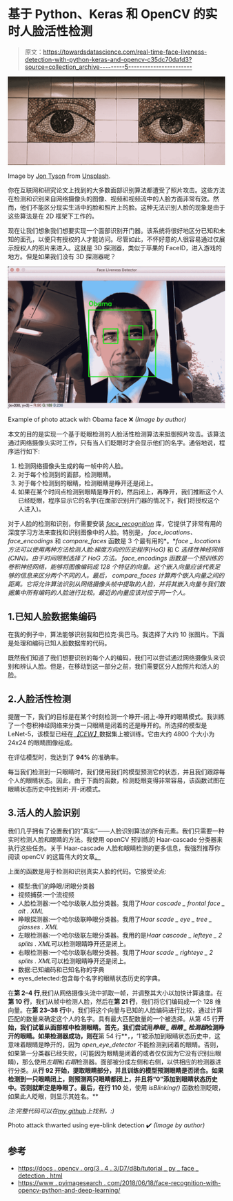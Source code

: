# 基于 Python、Keras 和 OpenCV 的实时人脸活性检测

> 原文：<https://towardsdatascience.com/real-time-face-liveness-detection-with-python-keras-and-opencv-c35dc70dafd3?source=collection_archive---------5----------------------->

![](img/2b0c9c23a6e41466b6c7604c966d8f87.png)

Image by [Jon Tyson](https://unsplash.com/@jontyson) from [Unsplash](https://unsplash.com/photos/LCZcQk-47HI).

你在互联网和研究论文上找到的大多数面部识别算法都遭受了照片攻击。这些方法在检测和识别来自网络摄像头的图像、视频和视频流中的人脸方面非常有效。然而，他们不能区分现实生活中的脸和照片上的脸。这种无法识别人脸的现象是由于这些算法是在 2D 框架下工作的。

现在让我们想象我们想要实现一个面部识别开门器。该系统将很好地区分已知和未知的面孔，以便只有授权的人才能访问。尽管如此，不怀好意的人很容易通过仅展示授权人的照片来进入。这就是 3D 探测器，类似于苹果的 FaceID，进入游戏的地方。但是如果我们没有 3D 探测器呢？

![](img/873eebee1ee84ee0a639eec49c842f44.png)

Example of photo attack with Obama face ❌ *(Image by author)*

本文的目的是实现一个基于眨眼检测的人脸活性检测算法来抵御照片攻击。该算法通过网络摄像头实时工作，只有当人们眨眼时才会显示他们的名字。通俗地说，程序运行如下:

1.  检测网络摄像头生成的每一帧中的人脸。
2.  对于每个检测到的面部，检测眼睛。
3.  对于每个检测到的眼睛，检测眼睛是睁开还是闭上。
4.  如果在某个时间点检测到眼睛是睁开的，然后闭上，再睁开，我们推断这个人已经眨眼，程序显示它的名字(在面部识别开门器的情况下，我们将授权这个人进入)。

对于人脸的检测和识别，你需要安装 [*face_recognition*](https://github.com/ageitgey/face_recognition) 库，它提供了非常有用的深度学习方法来查找和识别图像中的人脸。特别是， *face_locations、face_encodings* 和 *compare_faces* 函数是 3 个最有用的*。**face _ locations*方法可以使用两种方法*检测人脸:梯度方向的历史程序(HoG)* 和 C *选择性神经网络(CNN)。*由于时间限制选择了 *HoG* 方法。 *face_encodings* 函数是一个预训练的卷积神经网络，能够将图像编码成 128 个特征的向量。这个嵌入向量应该代表足够的信息来区分两个不同的人。最后， *compare_faces* 计算两个嵌入向量*之间的距离。它将允许算法识别从网络摄像头帧中提取的人脸，并将其嵌入向量与我们数据集中所有编码的人脸进行比较。最近的向量应该对应于同一个人。*

## 1.已知人脸数据集编码

在我的例子中，算法能够识别我和巴拉克·奥巴马。我选择了大约 10 张图片。下面是处理和编码已知人脸数据库的代码。

既然我们知道了我们想要识别的每个人的编码，我们可以尝试通过网络摄像头来识别和辨认人脸。但是，在移动到这一部分之前，我们需要区分人脸照片和活人的脸。

## 2.人脸活性检测

提醒一下，我们的目标是在某个时刻检测一个睁开-闭上-睁开的眼睛模式。我训练了一个卷积神经网络来分类一只眼睛是闭着的还是睁开的。所选择的模型是 LeNet-5，该模型已经在[*【CEW】*](http://parnec.nuaa.edu.cn/_upload/tpl/02/db/731/template731/pages/xtan/ClosedEyeDatabases.html)数据集上被训练。它由大约 4800 个大小为 24x24 的眼睛图像组成。

在评估模型时，我达到了 **94%** 的准确率。

每当我们检测到一只眼睛时，我们使用我们的模型预测它的状态，并且我们跟踪每个人的眼睛状态。因此，由于下面的函数，检测眨眼变得非常容易，该函数试图在眼睛状态历史中找到闭-开-闭模式。

## 3.活人的人脸识别

我们几乎拥有了设置我们的“真实”——人脸识别算法的所有元素。我们只需要一种实时检测人脸和眼睛的方法。我使用 openCV 预训练的 Haar-cascade 分类器来执行这些任务。关于 Haar-cascade 人脸和眼睛检测的更多信息，我强烈推荐你阅读 openCV 的这篇伟大的文章[。](https://docs.opencv.org/3.4.3/d7/d8b/tutorial_py_face_detection.html)

上面的函数是用于检测和识别真实人脸的代码。它接受论点:

*   模型:我们的睁眼/闭眼分类器
*   视频捕获:一个流视频
*   人脸检测器:一个哈尔级联人脸分类器。我用了*Haar cascade _ frontal face _ alt . XML*
*   睁眼探测器:一个哈尔级联睁眼分类器。我用了*Haar scade _ eye _ tree _ glasses . XML*
*   左眼检测器:一个哈尔级联左眼分类器。我用的是*Haar cascode _ lefteye _ 2 splits . XML*可以检测眼睛睁开还是闭上。
*   右眼检测器:一个哈尔级联右眼分类器。我用了*Haar scade _ righteye _ 2 splits . XML*可以检测眼睛睁开还是闭上。
*   数据:已知编码和已知名称的字典
*   eyes_detected:包含每个名字的眼睛状态历史的字典。

在**第 2–4 行**,我们从网络摄像头流中抓取一帧，并调整其大小以加快计算速度。在**第 10 行**，我们从帧中检测人脸，然后在**第 21 行**，我们将它们编码成一个 128 维向量。在**第 23–38 行**中，我们将这个向量与已知的人脸编码进行比较，通过计算匹配的数量来确定这个人的名字。具有最大匹配数量的一个被选择。从第 45 行**开始，我们试着从面部框中检测眼睛。首先，我们尝试用*睁眼 _ 眼睛 _ 检测器*检测睁开的眼睛。如果检测器成功，则在**第 54 行**，**，**‘1’被添加到眼睛状态历史中，这意味着眼睛是睁开的，因为 *open_eye_detector* 不能检测到闭着的眼睛。否则，如果第一分类器已经失败，(可能因为眼睛是闭着的或者仅仅因为它没有识别出眼睛)，那么使用*左眼*和*右眼*检测器。面部被分成左侧和右侧，以供相应的检测器进行分类。从**行 92 开始，**提取眼睛部分，并且训练的模型预测眼睛是否闭合。如果检测到一只眼睛闭上，则预测两只眼睛都闭上，并且将“0”添加到眼睛状态历史中。否则就断定是睁眼了。最后，在**行 110** 处，使用 *isBlinking()* 函数检测眨眼，如果此人眨眼，则显示其姓名。**

*注:完整代码可以在*[*my github*](https://github.com/Guarouba/face_rec)*上找到。:)*

Photo attack thwarted using eye-blink detection ✔️ *(Image by author)*

## 参考

*   [https://docs . opencv . org/3 . 4 . 3/D7/d8b/tutorial _ py _ face _ detection . html](https://docs.opencv.org/3.4.3/d7/d8b/tutorial_py_face_detection.html)
*   [https://www . pyimagesearch . com/2018/06/18/face-recognition-with-opencv-python-and-deep-learning/](https://www.pyimagesearch.com/2018/06/18/face-recognition-with-opencv-python-and-deep-learning/)